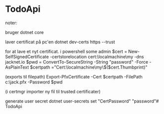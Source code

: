 # TodoApi

noter:

bruger dotnet core

laver certificat på pc'en
dotnet dev-certs https --trust


for at lave et nyt certificat. i powershell some admin
 $cert = New-SelfSignedCertificate -certstorelocation cert:\localmachine\my -dns jacknet.io
 $pwd = ConvertTo-SecureString -String "password" -Force -AsPlainText
 $certpath ="Cert:\localmachine\my\$($cert.Thumbprint)"

(exports til filepath)
 Export-PfxCertificate -Cert $certpath -FilePath c:\jack.pfx -Password $pwd

 (i certmgr importer ny fil til trusted certificater)

 generate user secret
 dotnet user-secrets set "CertPassword" "password"# TodoApi



